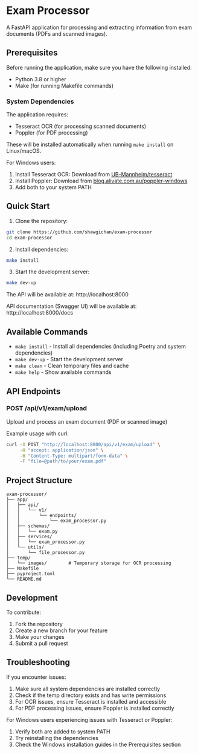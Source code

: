 # Exam Processor

A FastAPI application for processing and extracting information from exam documents (PDFs and scanned images).

## Prerequisites

Before running the application, make sure you have the following installed:

- Python 3.8 or higher
- Make (for running Makefile commands)

### System Dependencies

The application requires:

- Tesseract OCR (for processing scanned documents)
- Poppler (for PDF processing)

These will be installed automatically when running `make install` on Linux/macOS.

For Windows users:

1. Install Tesseract OCR: Download from [UB-Mannheim/tesseract](https://github.com/UB-Mannheim/tesseract/wiki)
2. Install Poppler: Download from [blog.alivate.com.au/poppler-windows](http://blog.alivate.com.au/poppler-windows/)
3. Add both to your system PATH

## Quick Start

1. Clone the repository:

```bash
git clone https://github.com/shawgichan/exam-processor
cd exam-processor
```

2. Install dependencies:

```bash
make install
```

3. Start the development server:

```bash
make dev-up
```

The API will be available at: http://localhost:8000

API documentation (Swagger UI) will be available at: http://localhost:8000/docs

## Available Commands

- `make install` - Install all dependencies (including Poetry and system dependencies)
- `make dev-up` - Start the development server
- `make clean` - Clean temporary files and cache
- `make help` - Show available commands

## API Endpoints

### POST /api/v1/exam/upload

Upload and process an exam document (PDF or scanned image)

Example usage with curl:

```bash
curl -X POST "http://localhost:8000/api/v1/exam/upload" \
     -H "accept: application/json" \
     -H "Content-Type: multipart/form-data" \
     -F "file=@path/to/your/exam.pdf"
```

## Project Structure

```
exam-processor/
├── app/
│   ├── api/
│   │   └── v1/
│   │       └── endpoints/
│   │           └── exam_processor.py
│   ├── schemas/
│   │   └── exam.py
│   ├── services/
│   │   └── exam_processor.py
│   └── utils/
│       └── file_processor.py
├── temp/
│   └── images/        # Temporary storage for OCR processing
├── Makefile
├── pyproject.toml
└── README.md
```

## Development

To contribute:

1. Fork the repository
2. Create a new branch for your feature
3. Make your changes
4. Submit a pull request

## Troubleshooting

If you encounter issues:

1. Make sure all system dependencies are installed correctly
2. Check if the temp directory exists and has write permissions
3. For OCR issues, ensure Tesseract is installed and accessible
4. For PDF processing issues, ensure Poppler is installed correctly

For Windows users experiencing issues with Tesseract or Poppler:

1. Verify both are added to system PATH
2. Try reinstalling the dependencies
3. Check the Windows installation guides in the Prerequisites section

